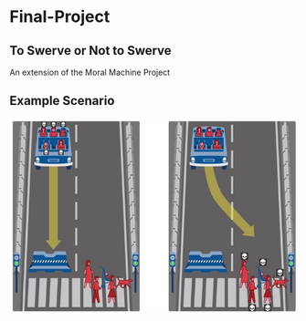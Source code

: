 # Final-Project
## To Swerve or Not to Swerve
An extension of the Moral Machine Project

## Example Scenario

![](graph_illustration.png)

